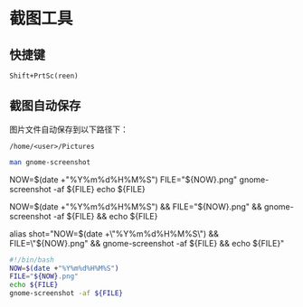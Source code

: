 # 截图工具

## 快捷键

```
Shift+PrtSc(reen)
```

## 截图自动保存

图片文件自动保存到以下路径下：

```
/home/<user>/Pictures
```

```bash
man gnome-screenshot
```

NOW=$(date +"%Y%m%d%H%M%S")
FILE="${NOW}.png"
gnome-screenshot -af ${FILE}
echo ${FILE}

NOW=$(date +"%Y%m%d%H%M%S") && FILE="${NOW}.png" && gnome-screenshot -af ${FILE} && echo ${FILE}

alias shot="NOW=$(date +\"%Y%m%d%H%M%S\") && FILE=\"${NOW}.png\" && gnome-screenshot -af ${FILE} && echo ${FILE}"

```bash
#!/bin/bash
NOW=$(date +"%Y%m%d%H%M%S")
FILE="${NOW}.png"
echo ${FILE}
gnome-screenshot -af ${FILE}
```